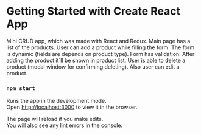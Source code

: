# Getting Started with Create React App
Mini CRUD app, which was made with React and Redux. Main page has a list of the products. User can add a product while filling the form. The form is dynamic (fields are depends on product type). Form has validation. After adding the product it`ll be shown in product list. User is able to delete a product (modal window for confirming deleting). Also user can edit a product. 

### `npm start`

Runs the app in the development mode.\
Open [http://localhost:3000](http://localhost:3000) to view it in the browser.

The page will reload if you make edits.\
You will also see any lint errors in the console.

